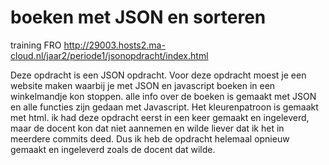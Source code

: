 # boeken met JSON en sorteren

training FRO
http://29003.hosts2.ma-cloud.nl/jaar2/periode1/jsonopdracht/index.html

Deze opdracht is een JSON opdracht. Voor deze opdracht moest je een website maken waarbij je met JSON en javascript boeken in een winkelmandje kon stoppen. alle info over de boeken is gemaakt met JSON en alle functies  zijn gedaan met Javascript. Het kleurenpatroon is gemaakt met html. ik had deze opdracht eerst in een keer gemaakt en ingeleverd, maar de docent kon dat niet aannemen en wilde liever dat ik het in meerdere commits deed. Dus ik heb de opdracht helemaal opnieuw gemaakt en ingeleverd zoals de docent dat wilde. 
